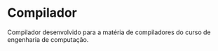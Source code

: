 # Compilador
 Compilador desenvolvido para a matéria de compiladores do curso de engenharia de computação.
